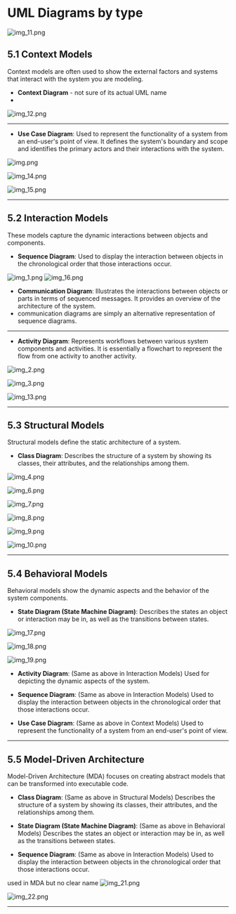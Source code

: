 # UML Diagrams by type


![img_11.png](img_11.png)

## 5.1 Context Models
Context models are often used to show the external factors and systems that interact with the system you are modeling.

- **Context Diagram** - not sure of its actual UML name
- 
![img_12.png](img_12.png)

---
- **Use Case Diagram**: Used to represent the functionality of a system from an end-user's point of view. It defines the system's boundary and scope and identifies the primary actors and their interactions with the system.

![img.png](img.png)

![img_14.png](img_14.png)

![img_15.png](img_15.png)

---

## 5.2 Interaction Models
These models capture the dynamic interactions between objects and components.

- **Sequence Diagram**: Used to display the interaction between objects in the chronological order that those interactions occur.

![img_1.png](img_1.png)
![img_16.png](img_16.png)

- **Communication Diagram**: Illustrates the interactions between objects or parts in terms of sequenced messages. It provides an overview of the architecture of the system.
- communication diagrams are simply an alternative representation of sequence diagrams.  

---
- **Activity Diagram**: Represents workflows between various system components and activities. It is essentially a flowchart to represent the flow from one activity to another activity.

![img_2.png](img_2.png)

![img_3.png](img_3.png)

![img_13.png](img_13.png)

---

## 5.3 Structural Models
Structural models define the static architecture of a system.

- **Class Diagram**: Describes the structure of a system by showing its classes, their attributes, and the relationships among them.

![img_4.png](img_4.png)

![img_6.png](img_6.png)

![img_7.png](img_7.png)

![img_8.png](img_8.png)

![img_9.png](img_9.png)

![img_10.png](img_10.png)

---

## 5.4 Behavioral Models
Behavioral models show the dynamic aspects and the behavior of the system components.

- **State Diagram (State Machine Diagram)**: Describes the states an object or interaction may be in, as well as the transitions between states.

![img_17.png](img_17.png)

![img_18.png](img_18.png)

![img_19.png](img_19.png)

- **Activity Diagram**: (Same as above in Interaction Models) Used for depicting the dynamic aspects of the system.

- **Sequence Diagram**: (Same as above in Interaction Models) Used to display the interaction between objects in the chronological order that those interactions occur.

- **Use Case Diagram**: (Same as above in Context Models) Used to represent the functionality of a system from an end-user's point of view.

---

## 5.5 Model-Driven Architecture
Model-Driven Architecture (MDA) focuses on creating abstract models that can be transformed into executable code. 

- **Class Diagram**: (Same as above in Structural Models) Describes the structure of a system by showing its classes, their attributes, and the relationships among them.

- **State Diagram (State Machine Diagram)**: (Same as above in Behavioral Models) Describes the states an object or interaction may be in, as well as the transitions between states.

- **Sequence Diagram**: (Same as above in Interaction Models) Used to display the interaction between objects in the chronological order that those interactions occur.


used in MDA but no clear name
![img_21.png](img_21.png)

![img_22.png](img_22.png)

---

